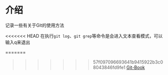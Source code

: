 # 介绍
记录一些有关于Git的使用方法

<<<<<<< HEAD
在执行`git log`、`git grep`等命令是会进入文本查看模式，可以输入q来退出

=======
>>>>>>> 57f097096693641b9415922b3c08043846fd9fe1
[Git-Book](https://git-scm.com/book/zh/v2)